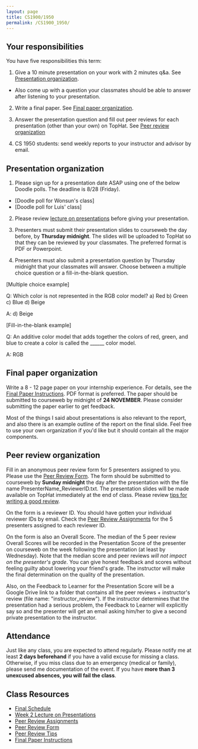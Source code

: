 ```yaml
---
layout: page
title: CS1900/1950
permalink: /CS1900_1950/
---
```


## Your responsibilities

You have five responsibilities this term:

1. Give a 10 minute presentation on your work with 2 minutes q&a.  See [Presentation organization](#presentation-organization).
  * Also come up with a question your classmates should be able to answer after listening to your presentation.

2. Write a final paper.  See [Final paper organization](#final-paper-organization).

3. Answer the presentation question and fill out peer reviews for each presentation (other than your own) on TopHat.  See [Peer review organization](#peer-review-organization)

4. CS 1950 students: send weekly reports to your instructor and advisor by email.

## Presentation organization

1. Please sign up for a presentation date ASAP using one of the below Doodle polls.  The deadline is 8/28 (Friday).
  * [Doodle poll for Wonsun's class]
  * [Doodle poll for Luis' class]

2. Please review [lecture on presentations]({{site.baseurl}}/lectures/lecture-on-presentations-internship.pdf) before giving your presentation.  

3. Presenters must submit their presentation slides to courseweb the day before, by **Thursday midnight**.  The slides will be uploaded to TopHat so that they can be reviewed by your classmates.  The preferred format is PDF or Powerpoint.  

4. Presenters must also submit a presentation question by Thursday midnight
   that your classmates will answer.  Choose between a multiple choice question
or a fill-in-the-blank question.

  [Multiple choice example]
  
  Q: Which color is not represented in the RGB color model?
  a) Red
  b) Green
  c) Blue
  d) Beige

  A: d) Beige

  [Fill-in-the-blank example]

  Q: An additive color model that adds together the colors of red, green, and blue to create a color is called the ______ color model.

  A: RGB

## Final paper organization

Write a 8 - 12 page paper on your internship experience.  For details, see the [Final Paper Instructions]({{site.baseurl}}/final_paper).  PDF format is preferred.  The paper should be submitted to courseweb by midnight of **24 NOVEMBER**.  Please consider submitting the paper earlier to get feedback.

Most of the things I said about presentations is also relevant to the report, and also there is an example outline of the report on the final slide.  Feel free to use your own organization if you'd like but it should contain all the major components.

## Peer review organization

Fill in an anonymous peer review form for 5 presenters assigned to you.  Please use the [Peer Review Form]({{site.baseurl}}/internships/review_form.txt).  The form should be submitted to courseweb by **Sunday midnight** the day after the presentation with the file name PresenterName_ReviewerID.txt.  The presentation slides will be made available on TopHat immediately at the end of class.  Please review [tips for writing a good review]({{site.baseurl}}/review_tips).

On the form is a reviewer ID.  You should have gotten your individual reviewer IDs by email.  Check the [Peer Review Assignments]({{site.baseurl}}/internships/review_assignments_public.pdf) for the 5 presenters assigned to each reviewer ID.

On the form is also an Overall Score.  The median of the 5 peer review Overall Scores will be recorded in the Presentation Score of the presenter on courseweb on the week following the presentation (at least by Wednesday).  Note that the median score and peer reviews *will not impact on the presenter's grade*.  You can give honest feedback and scores without feeling guilty about lowering your friend's grade.  The instructor will make the final determination on the quality of the presentation.

Also, on the Feedback to Learner for the Presentation Score will be a Google Drive link to a folder that contains all the peer reviews + instructor's review (file name: "instructor_review").  If the instructor determines that the presentation had a serious problem, the Feedback to Learner will explicitly say so and the presenter will get an email asking him/her to give a second private presentation to the instructor.

## Attendance

Just like any class, you are expected to attend regularly.  Please notify me at least **2 days beforehand** if you have a valid excuse for missing a class.  Otherwise, if you miss class due to an emergency (medical or family), please send me documentation of the event.  If you have **more than 3 unexcused absences, you will fail the class**.

## Class Resources

* [Final Schedule]({{site.baseurl}}/internship_presentation_schedule)
* [Week 2 Lecture on Presentations]({{site.baseurl}}/lectures/lecture-on-presentations-internship.pdf)
* [Peer Review Assignments]({{site.baseurl}}/internships/review_assignments_public.pdf)
* [Peer Review Form]({{site.baseurl}}/internships/review_form.txt)
* [Peer Review Tips]({{site.baseurl}}/review_tips)
* [Final Paper Instructions]({{site.baseurl}}/final_paper)
